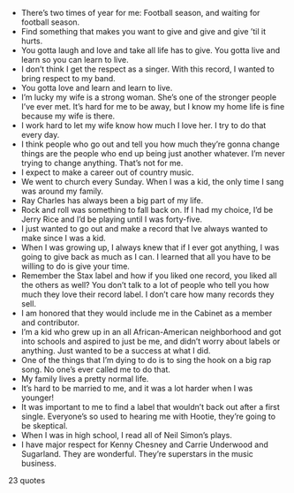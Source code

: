  - There’s two times of year for me: Football season, and waiting for football season.
 - Find something that makes you want to give and give and give ’til it hurts.
 - You gotta laugh and love and take all life has to give. You gotta live and learn so you can learn to live.
 - I don’t think I get the respect as a singer. With this record, I wanted to bring respect to my band.
 - You gotta love and learn and learn to live.
 - I’m lucky my wife is a strong woman. She’s one of the stronger people I’ve ever met. It’s hard for me to be away, but I know my home life is fine because my wife is there.
 - I work hard to let my wife know how much I love her. I try to do that every day.
 - I think people who go out and tell you how much they’re gonna change things are the people who end up being just another whatever. I’m never trying to change anything. That’s not for me.
 - I expect to make a career out of country music.
 - We went to church every Sunday. When I was a kid, the only time I sang was around my family.
 - Ray Charles has always been a big part of my life.
 - Rock and roll was something to fall back on. If I had my choice, I’d be Jerry Rice and I’d be playing until I was forty-five.
 - I just wanted to go out and make a record that Ive always wanted to make since I was a kid.
 - When I was growing up, I always knew that if I ever got anything, I was going to give back as much as I can. I learned that all you have to be willing to do is give your time.
 - Remember the Stax label and how if you liked one record, you liked all the others as well? You don’t talk to a lot of people who tell you how much they love their record label. I don’t care how many records they sell.
 - I am honored that they would include me in the Cabinet as a member and contributor.
 - I’m a kid who grew up in an all African-American neighborhood and got into schools and aspired to just be me, and didn’t worry about labels or anything. Just wanted to be a success at what I did.
 - One of the things that I’m dying to do is to sing the hook on a big rap song. No one’s ever called me to do that.
 - My family lives a pretty normal life.
 - It’s hard to be married to me, and it was a lot harder when I was younger!
 - It was important to me to find a label that wouldn’t back out after a first single. Everyone’s so used to hearing me with Hootie, they’re going to be skeptical.
 - When I was in high school, I read all of Neil Simon’s plays.
 - I have major respect for Kenny Chesney and Carrie Underwood and Sugarland. They are wonderful. They’re superstars in the music business.

23 quotes